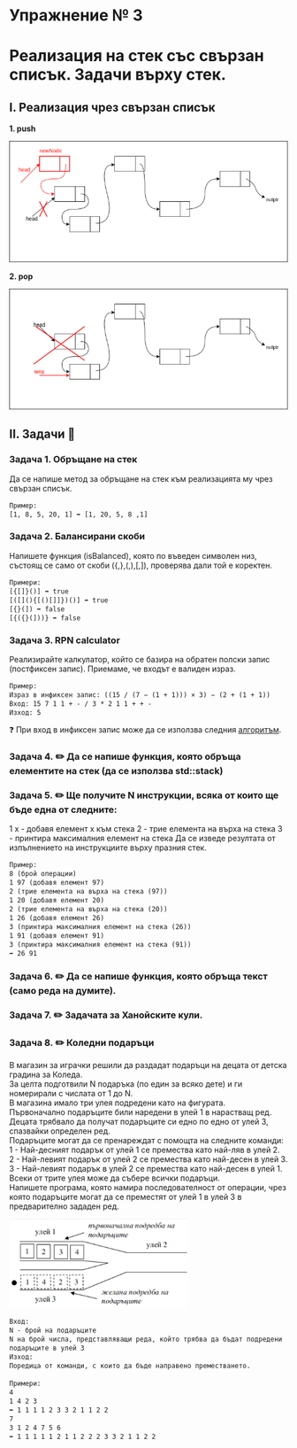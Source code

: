 # Упражнение № 3
# Реализация на стек със свързан списък. Задачи върху стек.

## I. Реализация чрез свързан списък

**1. push**

![Linked stack push](../media/sem03-push.png)

**2. pop**

![Linked stack pop](../media/sem03-pop.png)

## II. Задачи 📝 

### **Задача 1.** Обръщане на стек
Да се напише метод за обръщане на стек към реализацията му чрез свързан списък.

    Пример:
    [1, 8, 5, 20, 1] ➡ [1, 20, 5, 8 ,1]

### **Задача 2.** Балансирани скоби
Напишете функция (isBalanced), която по въведен символен низ, състоящ се само от скоби ({,},(,),[,]), проверява дали той е коректен.

    Примери:
    [{[]}()] ➡ true
    [([](){[()[]]})()] ➡ true
    [{}(]) ➡ false
    [{({}(]))} ➡ false

### **Задача 3.** RPN calculator
Реализирайте калкулатор, който се базира на обратен полски запис (постфиксен запис). Приемаме, че входът е валиден израз.

    Пример:
    Израз в инфиксен запис: ((15 / (7 − (1 + 1))) × 3) − (2 + (1 + 1))
    Вход: 15 7 1 1 + - / 3 * 2 1 1 + + -
    Изход: 5

❓ При вход в инфиксен запис може да се използва следния [алгоритъм](https://en.wikipedia.org/wiki/Shunting-yard_algorithm). <br />


### **Задача 4.** ✏️ Да се напише функция, която обръща елементите на стек (да се използва std::stack)

### **Задача 5.** ✏️ Ще получите N инструкции, всяка от които ще бъде една от следните: 
1 x - добавя елемент x към стека 
2   - трие елемента на върха на стека 
3   - принтира максималния елемент на стека 
Да се изведе резултата от изпълнението на инструкциите върху празния стек.

    Пример:
    8 (брой операции)
    1 97 (добавя елемент 97)
    2 (трие елемента на върха на стека (97))
    1 20 (добавя елемент 20)
    2 (трие елемента на върха на стека (20))
    1 26 (добавя елемент 26)
    3 (принтира максималния елемент на стека (26))
    1 91 (добавя елемент 91)
    3 (принтира максималния елемент на стека (91))
    ➡ 26 91

### **Задача 6.** ✏️ Да се напише функция, която обръща текст (само реда на думите).

### **Задача 7.** ✏️ Задачата за Ханойските кули.

### **Задача 8.** ✏️ Коледни подаръци
В магазин за играчки решили да раздадат подаръци на децата от детска градина за Коледа.<br />
За целта подготвили N подаръка (по един за всяко дете) и ги номерирали с числата от 1 до N.<br />
В магазина имало три улея подредени като на фигурата. <br />
Първоначално подаръците били наредени в улей 1 в нарастващ ред.<br />
Децата трябвало да получат подаръците си едно по едно от улей 3, спазвайки определен ред.<br />
Подаръците могат да се пренареждат с помощта на следните команди: <br />
1 - Най-десният подарък от улей 1 се премества като най-ляв в улей 2. <br />
2 - Най-левият подарък от улей 2 се премества като най-десен в улей 3. <br />
3 - Най-левият подарък в улей 2 се премества като най-десен в улей 1. <br />
Всеки от трите улея може да събере всички подаръци.<br />
Напишете програма, която  намира последователност от операции, чрез която подаръците могат да се преместят от улей 1 в улей 3 в предварително зададен ред.<br />

![Christmas presents fig.1](../media/sem03-christmas-presents.png) 

    Вход:
    N - брой на подаръците
    N на брой числа, представляващи реда, който трябва да бъдат подредени подаръците в улей 3
    Изход:
    Поредица от команди, с които да бъде направено преместването.

    Примери: 
    4 
    1 4 2 3 
    ➡ 1 1 1 1 2 3 3 2 1 1 2 2 
    7 
    3 1 2 4 7 5 6 
    ➡ 1 1 1 1 1 2 1 1 2 2 2 3 3 2 1 1 2 2 
